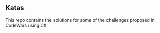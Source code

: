 ## Katas

This repo contains the solutions for some of the challenges proposed in CodeWars using C#
